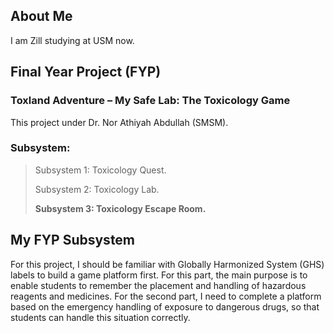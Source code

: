 ## About Me 

I am Zill studying at USM now.

## Final Year Project (FYP)

### Toxland Adventure – My Safe Lab: The Toxicology Game
This project under Dr. Nor Athiyah Abdullah (SMSM).
### Subsystem: 
> Subsystem 1: Toxicology Quest.
> 
> Subsystem 2: Toxicology Lab. 
> 
> **Subsystem 3: Toxicology Escape Room.**

## My FYP Subsystem
For this project, I should be familiar with Globally Harmonized System (GHS) labels to build a game platform first. For this part, the main purpose is to enable students to remember the placement and handling of hazardous reagents and medicines. For the second part, I need to complete a platform based on the emergency handling of exposure to dangerous drugs, so that students can handle this situation correctly.
